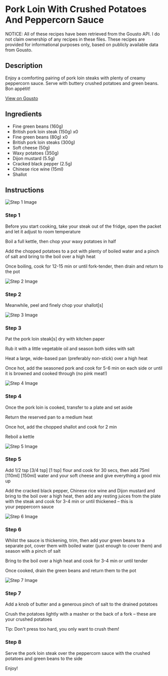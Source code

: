 # Pork Loin With Crushed Potatoes And Peppercorn Sauce

NOTICE: All of these recipes have been retrieved from the Gousto API. I do not claim ownership of any recipes in these files. These recipes are provided for informational purposes only, based on publicly available data from Gousto.

## Description

Enjoy a comforting pairing of pork loin steaks with plenty of creamy peppercorn sauce. Serve with buttery crushed potatoes and green beans. Bon appétit!

[View on Gousto](https://www.gousto.co.uk/recipes/cookbook/pork-loin-buttery-potatoes-peppercorn-sauce)

## Ingredients

- Fine green beans (160g)
- British pork loin steak (150g) x0
- Fine green beans (80g) x0
- British pork loin steaks (300g)
- Soft cheese (50g)
- Waxy potatoes (350g)
- Dijon mustard (5.5g)
- Cracked black pepper (2.5g)
- Chinese rice wine (15ml)
- Shallot

## Instructions

![Step 1 Image](https://production-media.gousto.co.uk/cms/recipe-step-image/step-1-1587400141872-x200.jpg)

### Step 1

Before you start cooking, take your steak out of the fridge, open the packet and let it adjust to room temperature

Boil a full kettle, then chop your waxy potatoes in half

Add the chopped potatoes to a pot with plenty of boiled water and a pinch of salt and bring to the boil over a high heat

Once boiling, cook for 12-15 min or until fork-tender, then drain and return to the pot

![Step 2 Image](https://production-media.gousto.co.uk/cms/recipe-step-image/step-2-1587400159862-x200.jpg)

### Step 2

Meanwhile, peel and finely chop your shallot[s]

![Step 3 Image](https://production-media.gousto.co.uk/cms/recipe-step-image/step-3-1587400168340-x200.jpg)

### Step 3

Pat the pork loin steak[s] dry with kitchen paper

Rub it with a little vegetable oil and season both sides with salt

Heat a large, wide-based pan (preferably non-stick) over a high heat

Once hot, add the seasoned pork and cook for 5-6 min on each side or until it is browned and cooked through (no pink meat!)

![Step 4 Image](https://production-media.gousto.co.uk/cms/recipe-step-image/step-4-1587400178267-x200.jpg)

### Step 4

Once the pork loin is cooked, transfer to a plate and set aside

Return the reserved pan to a medium heat

Once hot, add the chopped shallot and cook for 2 min

Reboil a kettle

![Step 5 Image](https://production-media.gousto.co.uk/cms/recipe-step-image/step-5-1587400186382-x200.jpg)

### Step 5

Add 1/2 tsp<span class="text-purple"> [3/4 tsp]</span> <span class="text-danger">[1 tsp]</span> flour and cook for 30 secs, then add 75ml <span class="text-purple">[110ml]</span> <span class="text-danger">[150ml] </span>water and your soft cheese and give everything a good mix up

Add the cracked black pepper, Chinese rice wine and Dijon mustard and bring to the boil over a high heat, then add any resting juices from the plate with the steak and cook for 3-4 min or until thickened – this is your peppercorn sauce

![Step 6 Image](https://production-media.gousto.co.uk/cms/recipe-step-image/step-6-1587400228714-x200.jpg)

### Step 6

Whilst the sauce is thickening, trim, then add your green beans to a separate pot, cover them with boiled water (just enough to cover them) and season with a pinch of salt

Bring to the boil over a high heat and cook for 3-4 min or until tender

Once cooked, drain the green beans and return them to the pot

![Step 7 Image](https://production-media.gousto.co.uk/cms/recipe-step-image/step-7-1587400238225-x200.jpg)

### Step 7

Add a knob of butter and a generous pinch of salt to the drained potatoes

Crush the potatoes lightly with a masher or the back of a fork – these are your crushed potatoes

Tip: Don't press too hard, you only want to crush them!

### Step 8

Serve the pork loin steak over the peppercorn sauce with the crushed potatoes and green beans to the side

Enjoy!

